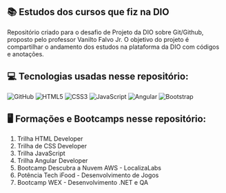 ## 📚 Estudos dos cursos que fiz na DIO 
Repositório criado para o desafio de Projeto da DIO sobre Git/Github, proposto pelo professor Vanilto Falvo Jr.
O objetivo do projeto é compartilhar o andamento dos estudos na plataforma da DIO com códigos e anotações.

## 💻 Tecnologias usadas nesse repositório:

<div style="display: inline_block">
   <img alt="GitHub" src="https://img.shields.io/badge/GitHub-100000?style=for-the-badge&logo=github&logoColor=white">
  <img alt="HTML5" src="https://img.shields.io/badge/HTML5-E34F26?style=for-the-badge&logo=html5&logoColor=white">
  <img alt="CSS3" src="https://img.shields.io/badge/CSS3-1572B6?style=for-the-badge&logo=css3&logoColor=white">
  <img alt="JavaScript" src="https://img.shields.io/badge/JavaScript-323330?style=for-the-badge&logo=javascript&logoColor=F7DF1E">
  <img alt="Angular" src="https://img.shields.io/badge/Angular-DD0031?style=for-the-badge&logo=angular&logoColor=white">
  <img alt="Bootstrap" src="https://img.shields.io/badge/Bootstrap-563D7C?style=for-the-badge&logo=bootstrap&logoColor=white">
</div>

## 🖥 Formações e Bootcamps nesse repositório:
1. Trilha HTML Developer
2. Trilha de CSS Developer
3. Trilha JavaScript
4. Trilha Angular Developer
5. Bootcamp Descubra a Nuvem AWS - LocalizaLabs
6. Potência Tech iFood - Desenvolvimento de Jogos
7. Bootcamp WEX - Desenvolvimento .NET e QA
